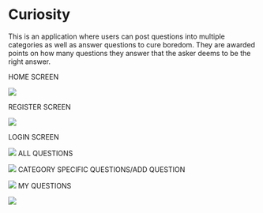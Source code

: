 # Curiosity
This is an application where users can post questions into multiple categories as well as answer questions to cure boredom. They are awarded points on how many 
questions they answer that the asker deems to be the right answer. 



HOME SCREEN




![](Curiosity/Assets.xcassets/28BCA765-4473-4340-939C-0800BFBBB0AA.imageset/28BCA765-4473-4340-939C-0800BFBBB0AA.png)

REGISTER SCREEN




![](Curiosity/Assets.xcassets/546CABBC-772E-4003-94C1-1BFAAD43B95F_1_105_c.imageset/546CABBC-772E-4003-94C1-1BFAAD43B95F_1_105_c.jpeg)

LOGIN SCREEN




![](Curiosity/Assets.xcassets/49A29DC2-B0ED-4CC3-A8D2-C7838E2804D2.imageset/49A29DC2-B0ED-4CC3-A8D2-C7838E2804D2.png)
ALL QUESTIONS




![](Curiosity/Assets.xcassets/EF4777FB-81D4-42FA-A182-B6AF9861D790.imageset/EF4777FB-81D4-42FA-A182-B6AF9861D790.png)
CATEGORY SPECIFIC QUESTIONS/ADD QUESTION



![](Curiosity/Assets.xcassets/462DED71-5D7D-4548-A1FD-9148D0077B51_1_105_c.imageset/462DED71-5D7D-4548-A1FD-9148D0077B51_1_105_c.jpeg)
MY QUESTIONS






![](Curiosity/Assets.xcassets/D6E28166-98A7-4DED-93BD-49426F7ED749.imageset/D6E28166-98A7-4DED-93BD-49426F7ED749.png)


